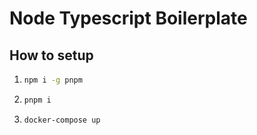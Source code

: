 # Node Typescript Boilerplate

## How to setup

1.  ```sh
    npm i -g pnpm
    ```
2.  ```sh
    pnpm i
    ```
3.  ```sh
    docker-compose up
    ```
